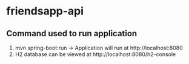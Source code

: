 # friendsapp-api


## Command used to run application 

1. mvn spring-boot:run -> Application will run at http://localhost:8080
2. H2 database can be viewed at http://localhost:8080/h2-console
